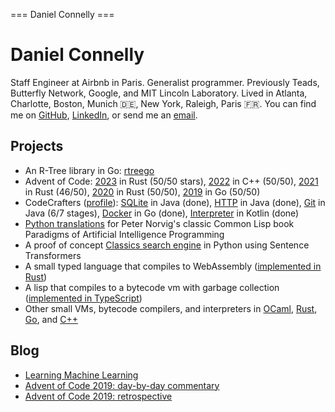 === Daniel Connelly ===

# Daniel Connelly

Staff Engineer at Airbnb in Paris. Generalist programmer. Previously Teads, Butterfly Network, Google, and MIT Lincoln Laboratory. Lived in Atlanta, Charlotte, Boston, Munich 🇩🇪, New York, Raleigh, Paris 🇫🇷. You can find me on [GitHub](https://github.com/dhconnelly/), [LinkedIn](https://www.linkedin.com/in/dhconnelly/), or send me an [email](mailto:dhconnelly@gmail.com).

## Projects

- An R-Tree library in Go: [rtreego](https://github.com/dhconnelly/rtreego)
- Advent of Code: [2023](https://github.com/dhconnelly/advent-of-code-2023) in Rust (50/50 stars), [2022](https://github.com/dhconnelly/advent-of-code-2022) in C++ (50/50), [2021](https://github.com/dhconnelly/advent-of-code-2021) in Rust (46/50), [2020](https://github.com/dhconnelly/advent-of-code-2020) in Rust (50/50), [2019](https://github.com/dhconnelly/advent-of-code-2019) in Go (50/50)
- CodeCrafters ([profile](https://app.codecrafters.io/users/dhconnelly)): [SQLite](https://github.com/dhconnelly/codecrafters-sqlite-java) in Java (done), [HTTP](https://github.com/dhconnelly/codecrafters-http-server-java) in Java (done), [Git](https://github.com/dhconnelly/codecrafters-git-java) in Java (6/7 stages), [Docker](https://github.com/dhconnelly/codecrafters-docker-go) in Go (done), [Interpreter](https://github.com/dhconnelly/lox-kt) in Kotlin (done)
- [Python translations](https://github.com/dhconnelly/paip-python) for Peter Norvig's classic Common Lisp book Paradigms of Artificial Intelligence Programming
- A proof of concept [Classics search engine](https://github.com/dhconnelly/exquiro-poc) in Python using Sentence Transformers
- A small typed language that compiles to WebAssembly ([implemented in Rust](https://github.com/dhconnelly/june-lang))
- A lisp that compiles to a bytecode vm with garbage collection ([implemented in TypeScript](https://github.com/dhconnelly/parents))
- Other small VMs, bytecode compilers, and interpreters in [OCaml](https://github.com/dhconnelly/ungulate), [Rust](https://github.com/dhconnelly/crab), [Go](https://github.com/dhconnelly/yalig), and [C++](https://github.com/dhconnelly/ts)

## Blog

- [Learning Machine Learning](/ml-notes.html)
- [Advent of Code 2019: day-by-day commentary](/advent-of-code-2019-commentary.html)
- [Advent of Code 2019: retrospective](/advent-of-code-2019-retrospective.html)
